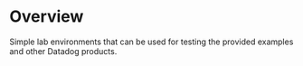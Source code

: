 # Overview

Simple lab environments that can be used for testing the provided examples and other Datadog products.
